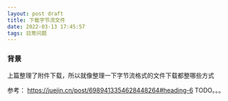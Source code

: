 ```yaml
---
layout: post draft
title: 下载字节流文件
date: 2022-03-13 17:45:57
tags: 日常问题
---
```


### 背景
上篇整理了附件下载，所以就像整理一下字节流格式的文件下载都整哪些方式


参考： https://juejin.cn/post/6989413354628448264#heading-6
TODO。。。
